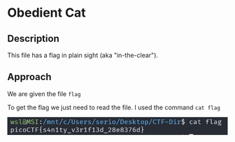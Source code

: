 # Obedient Cat

## Description

This file has a flag in plain sight (aka "in-the-clear").

## Approach

We are given the file `flag`

To get the flag we just need to read the file. I used the command `cat flag`

![Flag](images/flag.png)
